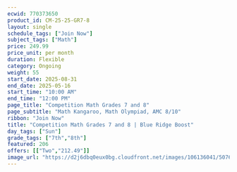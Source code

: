 ```yaml
---
ecwid: 770373650
product_id: CM-25-25-GR7-8
layout: single
schedule_tags: ["Join Now"]
subject_tags: ["Math"]
price: 249.99
price_unit: per month
duration: Flexible
category: Ongoing
weight: 55
start_date: 2025-08-31
end_date: 2025-05-16
start_time: "10:00 AM"
end_time: "12:00 PM"
page_title: "Competition Math Grades 7 and 8"
page_subtitle: "Math Kangaroo, Math Olympiad, AMC 8/10"
ribbon: "Join Now"
title: "Competition Math Grades 7 and 8 | Blue Ridge Boost"
day_tags: ["Sun"]
grade_tags: ["7th","8th"]
featured: 206
offers: [["Two","212.49"]]
image_url: "https://d2j6dbq0eux0bg.cloudfront.net/images/106136041/5076141195.png"
---
```

